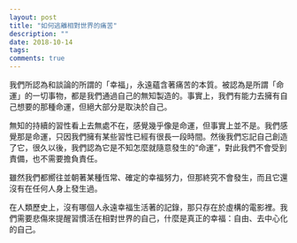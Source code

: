 ```yaml
---
layout: post
title: "如何逃離相對世界的痛苦"
description: ""
date: 2018-10-14
tags: 
comments: true
---
```


我們所認為和談論的所謂的「幸福」，永遠蘊含著痛苦的本質。被認為是所謂「命運」的一切事物，都是我們通過自己的無知製造的。事實上，我們有能力去擁有自己想要的那種命運，但絕大部分是取決於自己。

無知的持續的習性看上去無處不在，感覺幾乎像是命運，但事實上並不是。我們感覺那是命運，只因我們擁有某些習性已經有很長一段時間。然後我們忘記自己創造了它，很久以後，我們認為它是不知怎麼就隨意發生的“命運”，對此我們不會受到責備，也不需要擔負責任。

雖然我們都嚮往並朝著某種恆常、確定的幸福努力，但那終究不會發生，而且它還沒有在任何人身上發生過。

在人類歷史上，沒有哪個人永遠幸福生活著的記錄，那只存在於虛構的電影裡。我們需要悲傷來提醒習慣活在相對世界的自己，什麼是真正的幸福：自由、去中心化的自己。
